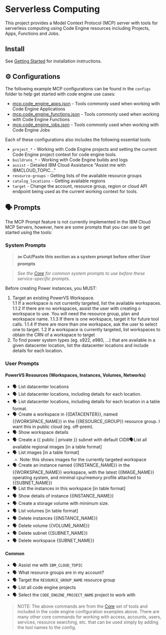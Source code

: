 # Serverless Computing

This project provides a Model Context Protocol (MCP) server with tools for serverless computing using Code Engine resources including Projects, Apps, Functions and Jobs.

## Install

See [Getting Started](https://ibm-cloud.github.io/mcp/overview/) for installation instructions.

## ⚙️ Configurations

The following example MCP configurations can be found in the `configs` folder to help get started with code engine use cases:

- [mcp.code_engine_apps.json](https://github.com/IBM-Cloud/ibmcloud-mcp-server/blob/main/src/serverless/configs/mcp.code_engine_apps.json) - Tools commonly used when working with Code Engine Applications
- [mcp.code_engine_functions.json](https://github.com/IBM-Cloud/ibmcloud-mcp-server/blob/main/src/serverless/configs/mcp.code_engine_functions.json) - Tools commonly used when working with Code Engine Functions
- [mcp.code_engine_jobs.json](https://github.com/IBM-Cloud/ibmcloud-mcp-server/blob/main/src/serverless/configs/mcp.code_engine_jobs.json) - Tools commonly used when working with Code Engine Jobs

Each of these configurations also includes the following essential tools:

- `project_*` - Working with Code Engine projects and setting the current Code Engine project context for code engine tools.
- `buildruns_*` - Working with Code Engine builds and logs
- `assist` - Detailed IBM Cloud Assistance "Assist me with IBMCLOUD_TOPIC..."
- `resource-groups` - Getting lists of the available resource groups
- `catalog_locations` - Getting available regions
- `target` - Change the account, resource group, region or cloud API endpoint being used as the current working context for tools.

## 🗣️ Prompts

The MCP Prompt feature is not currently implemented in the IBM Cloud MCP Servers, however, here are some prompts that you can 
use to get started using the tools:

### System Prompts

> **✂️ Cut/Paste this section as a system prompt before other User prompts**

> _See the [Core](https://github.com/IBM-Cloud/ibmcloud-mcp-server/blob/main/src/core/README.md) for common system prompts to use before these service-specific prompts._

Before creating Power instances, you MUST:

1. Target an existing PowerVS Workspace.  
  1.1 If a workspace is not currently targeted, list the available workspaces. 
    1.1.2 If there are no workspaces, assist the user with creating o workspace to use. You will need the resource group, plan and workspace name.
    1.1.3 If there is one workspace, target it for future tool calls.
    1.1.4 If there are more than one workspace, ask the user to select one to target.
  1.2 If a workspace is currently targeted, list workspaces to obtain the CRN of a workspace to target
2. To find power system types (eg. s922, e980, …) that are available in a given datacenter location, list the datacenter locations and include details for each location.

### User Prompts

#### PowerVS Resources (Workspaces, Instances, Volumes, Networks)

- 🗣️ List datacenter locations
- 🗣️ List datacenter locations, including details for each location.
- 🗣️ List datacenter locations, including details for each location in a table format.
- 🗣️ Create a workspace in {{DATACENTER}}, named {{WORKSPACE_NAME}} in the {{RESOURCE_GROUP}} resource group. I want this in public cloud (eg. off-prem).
- 🗣️ Show workspace details
- 🗣️ Create a {{ public | private }} subnet with default CIDR🗣️List all available regional images [in a table format]
- 🗣️ List images [in a table format]
  - Note: this shows images for the currently targeted workspace
- 🗣️ Create an instance named {{INSTANCE_NAME}} in the {{WORKSPACE_NAME}} workspace, with the latest {{IMAGE_NAME}} operating system, and minimal cpu/memory profile attached to {{SUBNET_NAME}}
- 🗣️ List the instances in this workspace [in table format]
- 🗣️ Show details of instance {{INSTANCE_NAME}}
- 🗣️ Create a storage volume with minimum size.
- 🗣️ List volumes [in table format]
- 🗣️ Delete instances {{INSTANCE_NAME}}
- 🗣️ Delete volume {{VOLUME_NAME}}
- 🗣️ Delete subnet {{SUBNET_NAME}}
- 🗣️ Delete workspace {SUBNET_NAME}}

#### Common

- 🗣️ Assist me with `IBM_CLOUD_TOPIC`
- 🗣️ What resource groups are in my account?
- 🗣️ Target the `RESOURCE_GROUP_NAME` resource group
- 🗣️ List all code engine projects
- 🗣️ Select the `CODE_ENGINE_PROJECT_NAME` project to work with

> NOTE: The above commands are from the [Core](https://github.com/IBM-Cloud/ibmcloud-mcp-server/blob/main/src/core/README.md) set of tools and included in the code engine configuration examples above.  There are many other core commands for working with access, accounts, users, services, resource searching, etc. that can be used simply by adding the tool names to the config.
